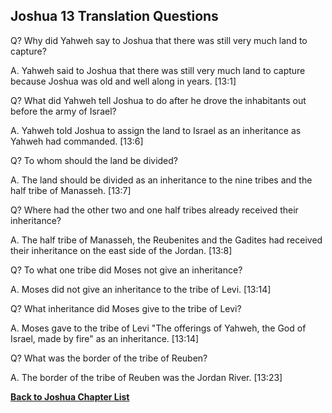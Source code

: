 ## Joshua 13 Translation Questions ##

Q? Why did Yahweh say to Joshua that there was still very much land to capture?

A. Yahweh said to Joshua that there was still very much land to capture because Joshua was old and well along in years. [13:1]

Q? What did Yahweh tell Joshua to do after he drove the inhabitants out before the army of Israel?

A. Yahweh told Joshua to assign the land to Israel as an inheritance as Yahweh had commanded. [13:6]

Q? To whom should the land be divided?

A. The land should be divided as an inheritance to the nine tribes and the half tribe of Manasseh. [13:7]

Q? Where had the other two and one half tribes already received their inheritance?

A. The half tribe of Manasseh, the Reubenites and the Gadites had received their inheritance on the east side of the Jordan. [13:8]

Q? To what one tribe did Moses not give an inheritance?

A. Moses did not give an inheritance to the tribe of Levi. [13:14]

Q? What inheritance did Moses give to the tribe of Levi?

A. Moses gave to the tribe of Levi "The offerings of Yahweh, the God of Israel, made by fire" as an inheritance. [13:14]

Q? What was the border of the tribe of Reuben?

A. The border of the tribe of Reuben was the Jordan River. [13:23]

__[Back to Joshua Chapter List](./)__

